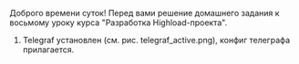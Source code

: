 Доброго времени суток! Перед вами решение домашнего задания к восьмому уроку курса "Разработка Highload-проекта".

1. Telegraf установлен (см. рис. telegraf_active.png), конфиг телеграфа прилагается.